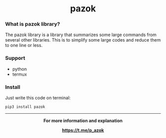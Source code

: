 

<h1 align="center">pazok</h1>


### What is pazok library?

The pazok library is a library that summarizes some large commands from several other libraries. This is to simplify some large codes and reduce them to one line or less.

### Support
+ python
+ termux

### Install

Just write this code on terminal:

```shell
pip3 install pazok
```

___

<p align="center">
<strong>For more information and explanation</strong>
</p>

<p align="center">
<a href="https://t.me/p_azok"><label style="display: block;"><strong>https://t.me/p_azok</strong></label></a>
</p>
